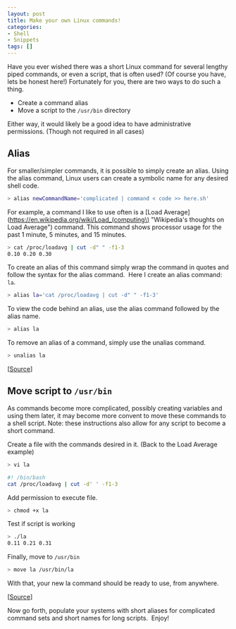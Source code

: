 ```yaml
---
layout: post
title: Make your own Linux commands!
categories:
- Shell
- Snippets
tags: []
---
```

Have you ever wished there was a short Linux command for several lengthy piped commands, or even a script, that is often used? (Of course you have, lets be honest here!) Fortunately for you, there are two ways to do such a thing.

- Create a command alias
- Move a script to the `/usr/bin` directory

Either way, it would likely be a good idea to have administrative permissions. (Though not required in all cases)

<!--more-->

## Alias
For smaller/simpler commands, it is possible to simply create an alias. Using the alias command, Linux users can create a symbolic name for any desired shell code.

```sh
> alias newCommandName='complicated | command < code >> here.sh'
```

For example, a command I like to use often is a [Load Average](https://en.wikipedia.org/wiki/Load_(computing\) "Wikipedia's thoughts on Load Average") command. This command shows processor usage for the past 1 minute, 5 minutes, and 15 minutes.

```sh
> cat /proc/loadavg | cut -d" " -f1-3
0.10 0.20 0.30
```

To create an alias of this command simply wrap the command in quotes and follow the syntax for the alias command.  Here I create an alias command: `la`.

```sh
> alias la='cat /proc/loadavg | cut -d" " -f1-3'
```

To view the code behind an alias, use the alias command followed by the alias name.

```sh
> alias la
```

To remove an alias of a command, simply use the unalias command.

```sh
> unalias la
```

[[Source](http://www.mediacollege.com/linux/command/alias.html "Media College on Alias Command")]

## Move script to `/usr/bin`
As commands become more complicated, possibly creating variables and using them later, it may become more convent to move these commands to a shell script. Note: these instructions also allow for any script to become a short command.

Create a file with the commands desired in it. (Back to the Load Average example)

```sh
> vi la
```

```sh
#! /bin/bash
cat /proc/loadavg | cut -d' ' -f1-3
```

Add permission to execute file.

```sh
> chmod +x la
```

Test if script is working

```sh
> ./la
0.11 0.21 0.31
```

Finally, move to `/usr/bin`

```sh
> move la /usr/bin/la
```

With that, your new la command should be ready to use, from anywhere.

[[Source](http://en.kioskea.net/faq/2540-linux-create-your-own-command "Kioskea on Create Your Own Command")]

Now go forth, populate your systems with short aliases for complicated command sets and short names for long scripts.  Enjoy!
